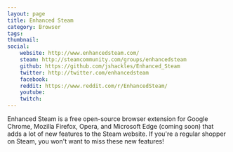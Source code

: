 ```yaml
---
layout: page
title: Enhanced Steam
category: Browser
tags: 
thumbnail: 
social:
    website: http://www.enhancedsteam.com/
    steam: http://steamcommunity.com/groups/enhancedsteam
    github: https://github.com/jshackles/Enhanced_Steam
    twitter: http://twitter.com/enhancedsteam
    facebook: 
    reddit: https://www.reddit.com/r/EnhancedSteam/
    youtube: 
    twitch: 
---
```

Enhanced Steam is a free open-source browser extension for Google Chrome, Mozilla Firefox, Opera, and Microsoft Edge (coming soon) that adds a lot of new features to the Steam website. If you're a regular shopper on Steam, you won't want to miss these new features!